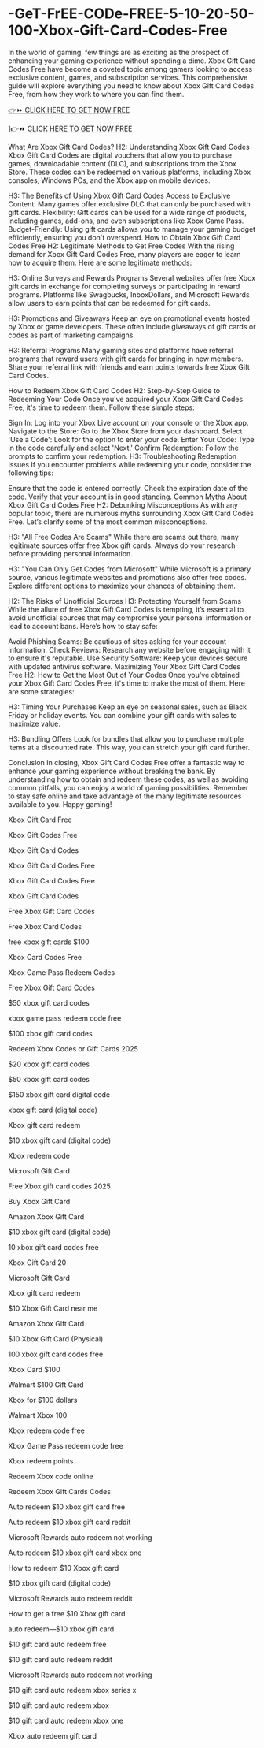 # -GeT-FrEE-CODe-FREE-5-10-20-50-100-Xbox-Gift-Card-Codes-Free
In the world of gaming, few things are as exciting as the prospect of enhancing your gaming experience without spending a dime. Xbox Gift Card Codes Free have become a coveted topic among gamers looking to access exclusive content, games, and subscription services. This comprehensive guide will explore everything you need to know about Xbox Gift Card Codes Free, from how they work to where you can find them.

[👉⏩ CLICK HERE TO GET NOW FREE](https://www.aeroned.com/getmedia/978a10b9-75e7-45e3-831d-db74cf213ee7/allnewgiftcardar01.html.aspx)

][👉⏩ CLICK HERE TO GET NOW FREE](https://www.aeroned.com/getmedia/978a10b9-75e7-45e3-831d-db74cf213ee7/allnewgiftcardar01.html.aspx)

What Are Xbox Gift Card Codes?
H2: Understanding Xbox Gift Card Codes
Xbox Gift Card Codes are digital vouchers that allow you to purchase games, downloadable content (DLC), and subscriptions from the Xbox Store. These codes can be redeemed on various platforms, including Xbox consoles, Windows PCs, and the Xbox app on mobile devices.

H3: The Benefits of Using Xbox Gift Card Codes
Access to Exclusive Content: Many games offer exclusive DLC that can only be purchased with gift cards.
Flexibility: Gift cards can be used for a wide range of products, including games, add-ons, and even subscriptions like Xbox Game Pass.
Budget-Friendly: Using gift cards allows you to manage your gaming budget efficiently, ensuring you don't overspend.
How to Obtain Xbox Gift Card Codes Free
H2: Legitimate Methods to Get Free Codes
With the rising demand for Xbox Gift Card Codes Free, many players are eager to learn how to acquire them. Here are some legitimate methods:

H3: Online Surveys and Rewards Programs
Several websites offer free Xbox gift cards in exchange for completing surveys or participating in reward programs. Platforms like Swagbucks, InboxDollars, and Microsoft Rewards allow users to earn points that can be redeemed for gift cards.

H3: Promotions and Giveaways
Keep an eye on promotional events hosted by Xbox or game developers. These often include giveaways of gift cards or codes as part of marketing campaigns.

H3: Referral Programs
Many gaming sites and platforms have referral programs that reward users with gift cards for bringing in new members. Share your referral link with friends and earn points towards free Xbox Gift Card Codes.

How to Redeem Xbox Gift Card Codes
H2: Step-by-Step Guide to Redeeming Your Code
Once you've acquired your Xbox Gift Card Codes Free, it's time to redeem them. Follow these simple steps:

Sign In: Log into your Xbox Live account on your console or the Xbox app.
Navigate to the Store: Go to the Xbox Store from your dashboard.
Select 'Use a Code': Look for the option to enter your code.
Enter Your Code: Type in the code carefully and select 'Next.'
Confirm Redemption: Follow the prompts to confirm your redemption.
H3: Troubleshooting Redemption Issues
If you encounter problems while redeeming your code, consider the following tips:

Ensure that the code is entered correctly.
Check the expiration date of the code.
Verify that your account is in good standing.
Common Myths About Xbox Gift Card Codes Free
H2: Debunking Misconceptions
As with any popular topic, there are numerous myths surrounding Xbox Gift Card Codes Free. Let’s clarify some of the most common misconceptions.

H3: "All Free Codes Are Scams"
While there are scams out there, many legitimate sources offer free Xbox gift cards. Always do your research before providing personal information.

H3: "You Can Only Get Codes from Microsoft"
While Microsoft is a primary source, various legitimate websites and promotions also offer free codes. Explore different options to maximize your chances of obtaining them.

H2: The Risks of Unofficial Sources
H3: Protecting Yourself from Scams
While the allure of free Xbox Gift Card Codes is tempting, it’s essential to avoid unofficial sources that may compromise your personal information or lead to account bans. Here’s how to stay safe:

Avoid Phishing Scams: Be cautious of sites asking for your account information.
Check Reviews: Research any website before engaging with it to ensure it's reputable.
Use Security Software: Keep your devices secure with updated antivirus software.
Maximizing Your Xbox Gift Card Codes Free
H2: How to Get the Most Out of Your Codes
Once you've obtained your Xbox Gift Card Codes Free, it's time to make the most of them. Here are some strategies:

H3: Timing Your Purchases
Keep an eye on seasonal sales, such as Black Friday or holiday events. You can combine your gift cards with sales to maximize value.

H3: Bundling Offers
Look for bundles that allow you to purchase multiple items at a discounted rate. This way, you can stretch your gift card further.

Conclusion
In closing, Xbox Gift Card Codes Free offer a fantastic way to enhance your gaming experience without breaking the bank. By understanding how to obtain and redeem these codes, as well as avoiding common pitfalls, you can enjoy a world of gaming possibilities. Remember to stay safe online and take advantage of the many legitimate resources available to you. Happy gaming!

Xbox Gift Card Free

Xbox Gift Codes Free

Xbox Gift Card Codes

Xbox Gift Card Codes Free

Xbox Gift Card Codes Free

Xbox Gift Card Codes

Free Xbox Gift Card Codes

Free Xbox Card Codes

free xbox gift cards $100

Xbox Card Codes Free

Xbox Game Pass Redeem Codes

Free Xbox Gift Card Codes

$50 xbox gift card codes

xbox game pass redeem code free

$100 xbox gift card codes

Redeem Xbox Codes or Gift Cards 2025

$20 xbox gift card codes

$50 xbox gift card codes

$150 xbox gift card digital code

xbox gift card (digital code)

Xbox gift card redeem

$10 xbox gift card (digital code)

Xbox redeem code

Microsoft Gift Card

Free Xbox gift card codes 2025

Buy Xbox Gift Card

Amazon Xbox Gift Card

$10 xbox gift card (digital code)

10 xbox gift card codes free

Xbox Gift Card 20

Microsoft Gift Card

Xbox gift card redeem

$10 Xbox Gift Card near me

Amazon Xbox Gift Card

$10 Xbox Gift Card (Physical)

100 xbox gift card codes free

Xbox Card $100

Walmart $100 Gift Card

Xbox for $100 dollars

Walmart Xbox 100

Xbox redeem code free

Xbox Game Pass redeem code free

Xbox redeem points

Redeem Xbox code online

Redeem Xbox Gift Cards Codes

Auto redeem $10 xbox gift card free

Auto redeem $10 xbox gift card reddit

Microsoft Rewards auto redeem not working

Auto redeem $10 xbox gift card xbox one

How to redeem $10 Xbox gift card

$10 xbox gift card (digital code)

Microsoft Rewards auto redeem reddit

How to get a free $10 Xbox gift card

auto redeem—$10 xbox gift card

$10 gift card auto redeem free

$10 gift card auto redeem reddit

Microsoft Rewards auto redeem not working

$10 gift card auto redeem xbox series x

$10 gift card auto redeem xbox

$10 gift card auto redeem xbox one

Xbox auto redeem gift card
